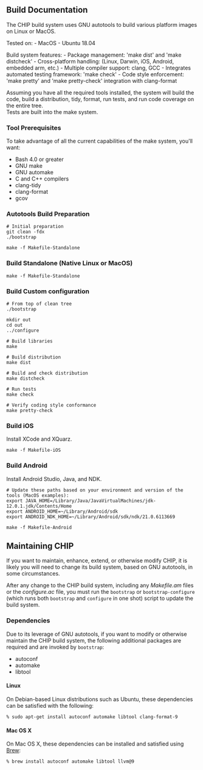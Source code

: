 ## Build Documentation

The CHIP build system uses GNU autotools to build
various platform images on Linux or MacOS.

Tested on:
    - MacOS
    - Ubuntu 18.04


Build system features:
    - Package management: 'make dist' and 'make distcheck'
    - Cross-platform handling: (Linux, Darwin, iOS, Android, embedded arm, etc.)
    - Multiple compiler support: clang, GCC
    - Integrates automated testing framework: 'make check'
    - Code style enforcement: 'make pretty' and 'make pretty-check' integration with clang-format

Assuming you have all the required tools installed, the system will build the code,
build a distribution, tidy, format, run tests, and run code coverage on the entire tree.  
Tests are built into the make system.


### Tool Prerequisites

To take advantage of all the current capabilities of the make system, you'll want:

* Bash 4.0 or greater
* GNU make
* GNU automake
* C and C++ compilers
* clang-tidy
* clang-format
* gcov

### Autotools Build Preparation

```
# Initial preparation
git clean -fdx
./bootstrap

make -f Makefile-Standalone
```

### Build Standalone (Native Linux or MacOS)

```
make -f Makefile-Standalone
```

### Build Custom configuration

```
# From top of clean tree
./bootstrap

mkdir out
cd out
../configure

# Build libraries
make

# Build distribution
make dist

# Build and check distribution
make distcheck

# Run tests
make check

# Verify coding style conformance
make pretty-check
```

### Build iOS

Install XCode and XQuarz.

```
make -f Makefile-iOS
```

### Build Android

Install Android Studio, Java, and NDK.

```
# Update these paths based on your environment and version of the tools (MacOS examples):
export JAVA_HOME=/Library/Java/JavaVirtualMachines/jdk-12.0.1.jdk/Contents/Home
export ANDROID_HOME=~/Library/Android/sdk
export ANDROID_NDK_HOME=~/Library/Android/sdk/ndk/21.0.6113669

make -f Makefile-Android
```

## Maintaining CHIP

If you want to maintain, enhance, extend, or otherwise modify CHIP, it
is likely you will need to change its build system, based on GNU
autotools, in some circumstances.

After any change to the CHIP build system, including any *Makefile.am*
files or the *configure.ac* file, you must run the `bootstrap` or
`bootstrap-configure` (which runs both `bootstrap` and `configure` in
one shot) script to update the build system.

### Dependencies

Due to its leverage of GNU autotools, if you want to modify or
otherwise maintain the CHIP build system, the following
additional packages are required and are invoked by `bootstrap`:

  * autoconf
  * automake
  * libtool

#### Linux

On Debian-based Linux distributions such as Ubuntu, these dependencies
can be satisfied with the following:

    % sudo apt-get install autoconf automake libtool clang-format-9

#### Mac OS X

On Mac OS X, these dependencies can be installed and satisfied using
[Brew](https://brew.sh/):

    % brew install autoconf automake libtool llvm@9
